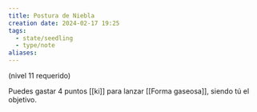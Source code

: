```yaml
---
title: Postura de Niebla
creation date: 2024-02-17 19:25
tags:
  - state/seedling
  - type/note
aliases:
---
```

(nivel 11 requerido)

Puedes gastar 4 puntos [[ki]] para lanzar [[Forma gaseosa]], siendo tú el objetivo.


